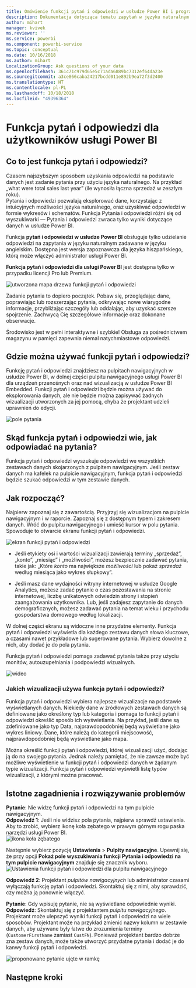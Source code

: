 ```yaml
---
title: Omówienie funkcji pytań i odpowiedzi w usłudze Power BI i programie Power BI Desktop
description: Dokumentacja dotycząca tematu zapytań w języku naturalnym funkcji pytań i odpowiedzi usługi Power BI.
author: mihart
manager: kvivek
ms.reviewer: ''
ms.service: powerbi
ms.component: powerbi-service
ms.topic: conceptual
ms.date: 10/16/2018
ms.author: mihart
LocalizationGroup: Ask questions of your data
ms.openlocfilehash: 361c71c979d65e5c71ada6889bc7312ef64da23e
ms.sourcegitcommit: a3ce866caba24217bcdd011e892b9ea72f3d2400
ms.translationtype: HT
ms.contentlocale: pl-PL
ms.lasthandoff: 10/18/2018
ms.locfileid: "49396364"
---
```

# <a name="qa-for-power-bi-consumers"></a>Funkcja pytań i odpowiedzi dla **użytkowników** usługi Power BI
## <a name="what-is-qa"></a>Co to jest funkcja pytań i odpowiedzi?
Czasem najszybszym sposobem uzyskania odpowiedzi na podstawie danych jest zadanie pytania przy użyciu języka naturalnego. Na przykład „what were total sales last year” (ile wynosiła łączna sprzedaż w zeszłym roku).  
Pytania i odpowiedzi pozwalają eksplorować dane, korzystając z intuicyjnych możliwości języka naturalnego, oraz uzyskiwać odpowiedzi w formie wykresów i schematów. Funkcja Pytania i odpowiedzi różni się od wyszukiwarki — Pytania i odpowiedzi zwraca tylko wyniki dotyczące danych w usłudze Power BI.

Funkcja **pytań i odpowiedzi w usłudze Power BI** obsługuje tylko udzielanie odpowiedzi na zapytania w języku naturalnym zadawane w języku angielskim. Dostępna jest wersja zapoznawcza dla języka hiszpańskiego, którą może włączyć administrator usługi Power BI.

**Funkcja pytań i odpowiedzi dla usługi Power BI** jest dostępna tylko w przypadku licencji Pro lub Premium. 
>

![utworzona mapa drzewa funkcji pytań i odpowiedzi](media/end-user-q-and-a/power-bi-qna.png)

Zadanie pytania to dopiero początek.  Pobaw się, przeglądając dane, poprawiając lub rozszerzając pytania, odkrywając nowe wiarygodne informacje, przybliżając szczegóły lub oddalając, aby uzyskać szersze spojrzenie. Zachwycą Cię szczegółowe informacje oraz dokonane obserwacje.

Środowisko jest w pełni interaktywne i szybkie! Obsługa za pośrednictwem magazynu w pamięci zapewnia niemal natychmiastowe odpowiedzi.

## <a name="where-can-i-use-qa"></a>Gdzie można używać funkcji pytań i odpowiedzi?
Funkcję pytań i odpowiedzi znajdziesz na pulpitach nawigacyjnych w usłudze Power BI, w dolnej części pulpitu nawigacyjnego usługi Power BI dla urządzeń przenośnych oraz nad wizualizacją w usłudze Power BI Embedded. Funkcji pytań i odpowiedzi będzie można używać do eksplorowania danych, ale nie będzie można zapisywać żadnych wizualizacji utworzonych za jej pomocą, chyba że projektant udzieli uprawnień do edycji.

![pole pytania](media/end-user-q-and-a/powerbi-qna.png)

## <a name="how-does-qa-know-how-to-answer-questions"></a>Skąd funkcja pytań i odpowiedzi wie, jak odpowiadać na pytania?
Funkcja pytań i odpowiedzi wyszukuje odpowiedzi we wszystkich zestawach danych skojarzonych z pulpitem nawigacyjnym. Jeśli zestaw danych ma kafelek na pulpicie nawigacyjnym, funkcja pytań i odpowiedzi będzie szukać odpowiedzi w tym zestawie danych. 

## <a name="how-do-i-start"></a>Jak rozpocząć?
Najpierw zapoznaj się z zawartością. Przyjrzyj się wizualizacjom na pulpicie nawigacyjnym i w raporcie. Zapoznaj się z dostępnym typem i zakresem danych. Wróć do pulpitu nawigacyjnego i umieść kursor w polu pytania. Spowoduje to otwarcie ekranu funkcji pytań i odpowiedzi.

![ekran funkcji pytań i odpowiedzi](media/end-user-q-and-a/power-bi-qna-screen.png) 

* Jeśli etykiety osi i wartości wizualizacji zawierają terminy „sprzedaż”, „konto”, „miesiąc” i „możliwości”, możesz bezpiecznie zadawać pytania, takie jak: „Które *konto* ma największe *możliwości* lub pokaż *sprzedaż* według miesiąca jako wykres słupkowy”.

* Jeśli masz dane wydajności witryny internetowej w usłudze Google Analytics, możesz zadać pytanie o czas pozostawania na stronie internetowej, liczbę unikatowych odwiedzin strony i stopień zaangażowania użytkownika. Lub, jeśli zadajesz zapytanie do danych demograficznych, możesz zadawać pytania na temat wieku i przychodu gospodarstwa domowego według lokalizacji.

W dolnej części ekranu są widoczne inne przydatne elementy. Funkcja pytań i odpowiedzi wyświetla dla każdego zestawu danych słowa kluczowe, a czasami nawet przykładowe lub sugerowane pytania. Wybierz dowolne z nich, aby dodać je do pola pytania. 

Funkcja pytań i odpowiedzi pomaga zadawać pytania także przy użyciu monitów, autouzupełniania i podpowiedzi wizualnych. 

![wideo](media/end-user-q-and-a/qa.gif) 


### <a name="which-visualization-does-qa-use"></a>Jakich wizualizacji używa funkcja pytań i odpowiedzi?
Funkcja pytań i odpowiedzi wybiera najlepsze wizualizacje na podstawie wyświetlanych danych. Niekiedy dane w źródłowych zestawach danych są definiowane jako określony typ lub kategoria i pomaga to funkcji pytań i odpowiedzi określić sposób ich wyświetlania. Na przykład, jeśli dane są zdefiniowane jako typ Data, najprawdopodobniej będą wyświetlane jako wykres liniowy. Dane, które należą do kategorii miejscowość, najprawdopodobniej będą wyświetlane jako mapa.

Można określić funkcji pytań i odpowiedzi, której wizualizacji użyć, dodając ją do na swojego pytania. Jednak należy pamiętać, że nie zawsze może być możliwe wyświetlenie w funkcji pytań i odpowiedzi danych w żądanym typie wizualizacji. Funkcja pytań i odpowiedzi wyświetli listę typów wizualizacji, z którymi można pracować.

## <a name="considerations-and-troubleshooting"></a>Istotne zagadnienia i rozwiązywanie problemów
**Pytanie**: Nie widzę funkcji pytań i odpowiedzi na tym pulpicie nawigacyjnym.    
**Odpowiedź 1**: Jeśli nie widzisz pola pytania, najpierw sprawdź ustawienia. Aby to zrobić, wybierz ikonę koła zębatego w prawym górnym rogu paska narzędzi usługi Power BI.   
![ikona koła zębatego](media/end-user-q-and-a/power-bi-settings.png)

Następnie wybierz pozycję **Ustawienia** > **Pulpity nawigacyjne**. Upewnij się, że przy opcji **Pokaż pole wyszukiwania funkcji Pytania i odpowiedzi na tym pulpicie nawigacyjnym** znajduje się znacznik wyboru.
![Ustawienia funkcji pytań i odpowiedzi dla pulpitu nawigacyjnego](media/end-user-q-and-a/power-bi-turn-on.png)  


**Odpowiedź 2**: Projektant *pulpitów nawigacyjnych* lub administrator czasami wyłączają funkcję pytań i odpowiedzi. Skontaktuj się z nimi, aby sprawdzić, czy można ją ponownie włączyć.   

**Pytanie**: Gdy wpisuję pytanie, nie są wyświetlane odpowiednie wyniki.    
**Odpowiedź**: Skontaktuj się z projektantem *pulpitu nawigacyjnego*. Projektant może ulepszyć wyniki funkcji pytań i odpowiedzi na wiele sposobów. Projektant może na przykład zmienić nazwy kolumn w zestawie danych, aby używane były łatwe do zrozumienia terminy (`CustomerFirstName` zamiast `CustFN`). Ponieważ projektant bardzo dobrze zna zestaw danych, może także utworzyć przydatne pytania i dodać je do kanwy funkcji pytań i odpowiedzi.

![proponowane pytanie ujęte w ramkę](media/end-user-q-and-a/power-bi-featured-q.png)

## <a name="next-steps"></a>Następne kroki

